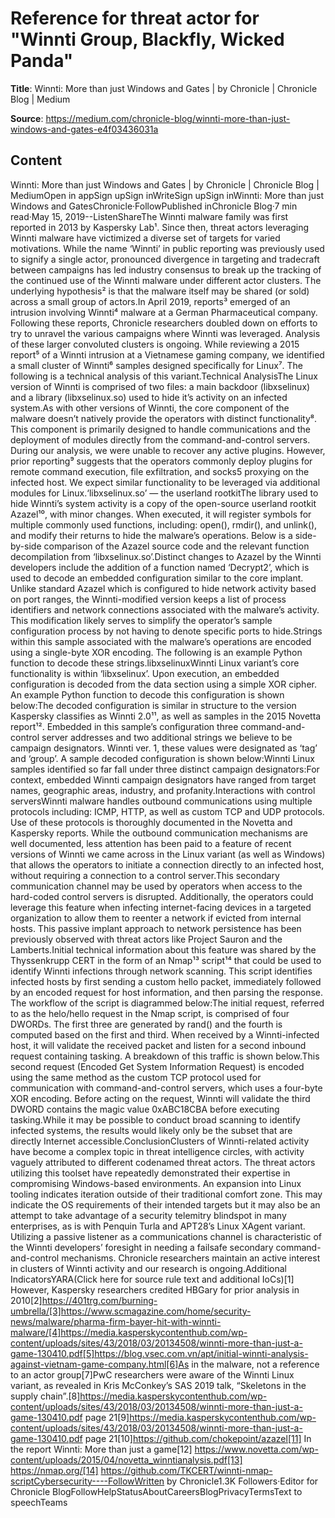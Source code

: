 # Reference for threat actor for "Winnti Group, Blackfly, Wicked Panda"

**Title**: Winnti: More than just Windows and Gates | by Chronicle | Chronicle Blog | Medium

**Source**: https://medium.com/chronicle-blog/winnti-more-than-just-windows-and-gates-e4f03436031a

## Content
Winnti: More than just Windows and Gates | by Chronicle | Chronicle Blog | MediumOpen in appSign upSign inWriteSign upSign inWinnti: More than just Windows and GatesChronicle·FollowPublished inChronicle Blog·7 min read·May 15, 2019--ListenShareThe Winnti malware family was first reported in 2013 by Kaspersky Lab¹. Since then, threat actors leveraging Winnti malware have victimized a diverse set of targets for varied motivations. While the name ‘Winnti’ in public reporting was previously used to signify a single actor, pronounced divergence in targeting and tradecraft between campaigns has led industry consensus to break up the tracking of the continued use of the Winnti malware under different actor clusters. The underlying hypothesis² is that the malware itself may be shared (or sold) across a small group of actors.In April 2019, reports³ emerged of an intrusion involving Winnti⁴ malware at a German Pharmaceutical company. Following these reports, Chronicle researchers doubled down on efforts to try to unravel the various campaigns where Winnti was leveraged. Analysis of these larger convoluted clusters is ongoing. While reviewing a 2015 report⁵ of a Winnti intrusion at a Vietnamese gaming company, we identified a small cluster of Winnti⁶ samples designed specifically for Linux⁷. The following is a technical analysis of this variant.Technical AnalysisThe Linux version of Winnti is comprised of two files: a main backdoor (libxselinux) and a library (libxselinux.so) used to hide it’s activity on an infected system.As with other versions of Winnti, the core component of the malware doesn’t natively provide the operators with distinct functionality⁸. This component is primarily designed to handle communications and the deployment of modules directly from the command-and-control servers. During our analysis, we were unable to recover any active plugins. However, prior reporting⁹ suggests that the operators commonly deploy plugins for remote command execution, file exfiltration, and socks5 proxying on the infected host. We expect similar functionality to be leveraged via additional modules for Linux.‘libxselinux.so’ — the userland rootkitThe library used to hide Winnti’s system activity is a copy of the open-source userland rootkit Azazel¹⁰, with minor changes. When executed, it will register symbols for multiple commonly used functions, including: open(), rmdir(), and unlink(), and modify their returns to hide the malware’s operations. Below is a side-by-side comparison of the Azazel source code and the relevant function decompilation from ‘libxselinux.so’.Distinct changes to Azazel by the Winnti developers include the addition of a function named ‘Decrypt2’, which is used to decode an embedded configuration similar to the core implant. Unlike standard Azazel which is configured to hide network activity based on port ranges, the Winnti-modified version keeps a list of process identifiers and network connections associated with the malware’s activity. This modification likely serves to simplify the operator’s sample configuration process by not having to denote specific ports to hide.Strings within this sample associated with the malware’s operations are encoded using a single-byte XOR encoding. The following is an example Python function to decode these strings.libxselinuxWinnti Linux variant’s core functionality is within ‘libxselinux’. Upon execution, an embedded configuration is decoded from the data section using a simple XOR cipher. An example Python function to decode this configuration is shown below:The decoded configuration is similar in structure to the version Kaspersky classifies as Winnti 2.0¹¹, as well as samples in the 2015 Novetta report¹². Embedded in this sample’s configuration three command-and-control server addresses and two additional strings we believe to be campaign designators. Winnti ver. 1, these values were designated as ‘tag’ and ‘group’. A sample decoded configuration is shown below:Winnti Linux samples identified so far fall under three distinct campaign designators:For context, embedded Winnti campaign designators have ranged from target names, geographic areas, industry, and profanity.Interactions with control serversWinnti malware handles outbound communications using multiple protocols including: ICMP, HTTP, as well as custom TCP and UDP protocols. Use of these protocols is thoroughly documented in the Novetta and Kaspersky reports. While the outbound communication mechanisms are well documented, less attention has been paid to a feature of recent versions of Winnti we came across in the Linux variant (as well as Windows) that allows the operators to initiate a connection directly to an infected host, without requiring a connection to a control server.This secondary communication channel may be used by operators when access to the hard-coded control servers is disrupted. Additionally, the operators could leverage this feature when infecting internet-facing devices in a targeted organization to allow them to reenter a network if evicted from internal hosts. This passive implant approach to network persistence has been previously observed with threat actors like Project Sauron and the Lamberts.Initial technical information about this feature was shared by the Thyssenkrupp CERT in the form of an Nmap¹³ script¹⁴ that could be used to identify Winnti infections through network scanning. This script identifies infected hosts by first sending a custom hello packet, immediately followed by an encoded request for host information, and then parsing the response. The workflow of the script is diagrammed below:The initial request, referred to as the helo/hello request in the Nmap script, is comprised of four DWORDs. The first three are generated by rand() and the fourth is computed based on the first and third. When received by a Winnti-infected host, it will validate the received packet and listen for a second inbound request containing tasking. A breakdown of this traffic is shown below.This second request (Encoded Get System Information Request) is encoded using the same method as the custom TCP protocol used for communication with command-and-control servers, which uses a four-byte XOR encoding. Before acting on the request, Winnti will validate the third DWORD contains the magic value 0xABC18CBA before executing tasking.While it may be possible to conduct broad scanning to identify infected systems, the results would likely only be the subset that are directly Internet accessible.ConclusionClusters of Winnti-related activity have become a complex topic in threat intelligence circles, with activity vaguely attributed to different codenamed threat actors. The threat actors utilizing this toolset have repeatedly demonstrated their expertise in compromising Windows-based environments. An expansion into Linux tooling indicates iteration outside of their traditional comfort zone. This may indicate the OS requirements of their intended targets but it may also be an attempt to take advantage of a security telemitry blindspot in many enterprises, as is with Penquin Turla and APT28’s Linux XAgent variant. Utilizing a passive listener as a communications channel is characteristic of the Winnti developers’ foresight in needing a failsafe secondary command-and-control mechanisms. Chronicle researchers maintain an active interest in clusters of Winnti activity and our research is ongoing.Additional IndicatorsYARA(Click here for source rule text and additional IoCs)[1] However, Kaspersky researchers credited HBGary for prior analysis in 2010[2]https://401trg.com/burning-umbrella/[3]https://www.scmagazine.com/home/security-news/malware/pharma-firm-bayer-hit-with-winnti-malware/[4]https://media.kasperskycontenthub.com/wp-content/uploads/sites/43/2018/03/20134508/winnti-more-than-just-a-game-130410.pdf[5]https://blog.vsec.com.vn/apt/initial-winnti-analysis-against-vietnam-game-company.html[6]As in the malware, not a reference to an actor group[7]PwC researchers were aware of the Winnti Linux variant, as revealed in Kris McConkey’s SAS 2019 talk, “Skeletons in the supply chain”.[8]https://media.kasperskycontenthub.com/wp-content/uploads/sites/43/2018/03/20134508/winnti-more-than-just-a-game-130410.pdf page 21[9]https://media.kasperskycontenthub.com/wp-content/uploads/sites/43/2018/03/20134508/winnti-more-than-just-a-game-130410.pdf page 21[10]https://github.com/chokepoint/azazel[11] In the report Winnti: More than just a game[12] https://www.novetta.com/wp-content/uploads/2015/04/novetta_winntianalysis.pdf[13] https://nmap.org/[14] https://github.com/TKCERT/winnti-nmap-scriptCybersecurity----FollowWritten by Chronicle1.3K Followers·Editor for Chronicle BlogFollowHelpStatusAboutCareersBlogPrivacyTermsText to speechTeams
































